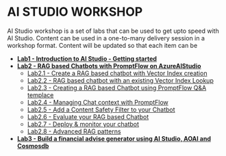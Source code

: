# AI STUDIO WORKSHOP

AI Studio workshop is a set of labs that can be used to get upto speed with AI Studio.
Content can be used in a one-to-many delivery session in a workshop format.
Content will be updated so that each item can be 


- [**Lab1 - Introduction to AI Studio - Getting started**](./Labs/Lab1%20-%20Introduction%20to%20AIStudio/GettingStarted.md)
- [**Lab2 - RAG based Chatbots with PromptFlow on AzureAIStudio**](./Labs/Lab2%20-%20RAG%20based%20Chatbots%20with%20PromptFlow%20on%20AzureAIStudio/README.md)
    - [Lab2.1 - Create a RAG based chatbot with Vector Index creation](./Labs/Lab2%20-%20RAG%20based%20Chatbots%20with%20PromptFlow%20on%20AzureAIStudio/2.1%20RAG%20based%20Chatbot%20with%20Vector%20Index%20creation%20Tutorial.md)
    - [Lab2.2 - RAG based chatbot with an existing Vector Index Lookup](./Labs/Lab2%20-%20vanilla%20RAG%20automation/)
    - [Lab2.3 - Creating a RAG based Chatbot using PromptFlow Q&A templace](/Labs/Lab2%20-%20vanilla%20RAG%20automation/)
    - [Lab2.4 - Managing Chat context with PromptFlow](./Labs/Lab2%20-%20vanilla%20RAG%20automation/)
    - [Lab2.5 - Add a Content Safety Filter to your Chatbot](./Labs/Lab2%20-%20vanilla%20RAG%20automation/)
    - [Lab2.6 - Evaluate your RAG based Chatbot ](./Labs/Lab2%20-%20vanilla%20RAG%20automation/)
    - [Lab2.7 - Deploy & monitor your chatbot](./Labs/Lab2%20-%20vanilla%20RAG%20automation/Tutorial.md)
    - [Lab2.8 - Advanced RAG patterns](./Labs/Lab2%20-%20vanilla%20RAG%20automation/)
- [**Lab3 - Build a financial advise generator using AI Studio, AOAI and Cosmosdb**](./Lab4)

